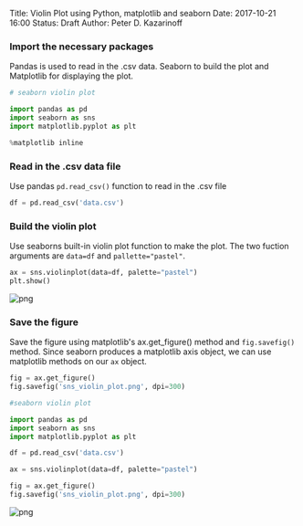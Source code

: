 Title: Violin Plot using Python, matplotlib and seaborn
Date: 2017-10-21 16:00
Status: Draft
Author: Peter D. Kazarinoff

### Import the necessary packages
Pandas is used to read in the .csv data. Seaborn to build the plot and Matplotlib for displaying the plot.


```python
# seaborn violin plot

import pandas as pd
import seaborn as sns
import matplotlib.pyplot as plt
```


```python
%matplotlib inline
```

### Read in the .csv data file
Use pandas ```pd.read_csv()``` function to read in the .csv file


```python
df = pd.read_csv('data.csv')
```

### Build the violin plot
Use seaborns built-in violin plot function to make the plot. The two fuction arguments are ```data=df``` and ```pallette="pastel"```.


```python
ax = sns.violinplot(data=df, palette="pastel")
plt.show()
```


![png]({filename}/images/output_7_0.png)


### Save the figure
Save the figure using matplotlib's ax.get_figure() method and ```fig.savefig()``` method. Since seaborn produces a matplotlib axis object, we can use matplotlib methods on our ```ax``` object. 


```python
fig = ax.get_figure()
fig.savefig('sns_violin_plot.png', dpi=300)
```


```python
#seaborn violin plot

import pandas as pd
import seaborn as sns
import matplotlib.pyplot as plt

df = pd.read_csv('data.csv')

ax = sns.violinplot(data=df, palette="pastel")

fig = ax.get_figure()
fig.savefig('sns_violin_plot.png', dpi=300)
```


![png]({filename}/images/output_10_0.png)